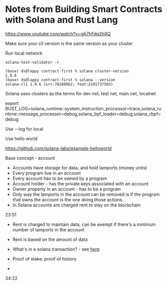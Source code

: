 # Notes from Building Smart Contracts with Solana and Rust Lang

https://www.youtube.com/watch?v=gA7hFdq2h9Q

Make sure your cli version is the same version as your cluster

Run local network

```
solana-test-validator -r 
```

```
(base) ds@lappy contract-first % solana cluster-version
1.9.6
(base) ds@lappy contract-first % solana --version
solana-cli 1.9.6 (src:781609b2; feat:2191737503)
```

Solana uses clusters as the terms for dev net, test net, main net, localnet

export RUST_LOG=solana_runtime::system_instruction_processor=trace,solana_runtime::message_processor=debug,solana_bpf_loader=debug,solana_rbpf=debug

Use --log for local

Use hello world

https://github.com/solana-labs/example-helloworld

Base concept - account

* Accounts have storage for data, and hold lamports (money units)
* Every program live in an account
* Every account has to be owned by a program
* Account holder - has the private keys associated with an account
* Owner property in an account - has to be a program
* Only way the lamports in the account can be removed is if the program that owns the account is the one doing those actions.
* In Solana accounts are charged rent to stay on the blockchain

23:51

* Rent is charged to maintain data, can be exempt if there's a minimum number of lamports in the account
* Rent is based on the amount of data

* What's in a solana transaction? - see [here](https://docs.solana.com/developing/programming-model/transactions#:~:text=A%20transaction%20contains%20a%20compact,bits%20of%20the%20message%20header.)
* Proof of stake, proof of history
* 

34:22
